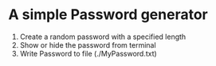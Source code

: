 # A simple Password generator

1. Create a random password with a specified length
2. Show or hide the password from terminal
3. Write Password to file (./MyPassword.txt)